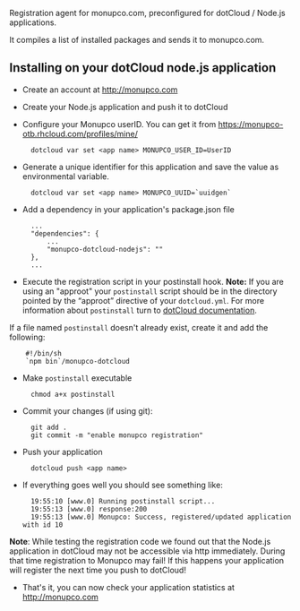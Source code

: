 Registration agent for monupco.com, preconfigured for dotCloud / Node.js
applications. 

It compiles a list of installed packages and sends it to monupco.com.


Installing on your dotCloud node.js application
----------------------------------------------

- Create an account at http://monupco.com

- Create your Node.js application and push it to dotCloud

- Configure your Monupco userID. You can get it from https://monupco-otb.rhcloud.com/profiles/mine/

        dotcloud var set <app name> MONUPCO_USER_ID=UserID

- Generate a unique identifier for this application and save the value as environmental variable.

        dotcloud var set <app name> MONUPCO_UUID=`uuidgen`

- Add a dependency in your application's package.json file

        ...
        "dependencies": {
            ...
            "monupco-dotcloud-nodejs": ""
        },
        ...

- Execute the registration script in your postinstall hook. **Note:**
If you are using an "approot" your `postinstall` script should be in the 
directory pointed by the “approot” directive of your `dotcloud.yml`.
For more information about `postinstall` turn to 
[dotCloud documentation](http://docs.dotcloud.com/guides/postinstall/).

If a file named `postinstall` doesn't already exist, create it and add the following:

        #!/bin/sh
        `npm bin`/monupco-dotcloud

* Make `postinstall` executable

        chmod a+x postinstall

* Commit your changes (if using git):

        git add .
        git commit -m "enable monupco registration"

- Push your application

        dotcloud push <app name>

- If everything goes well you should see something like:

        19:55:10 [www.0] Running postinstall script...
        19:55:13 [www.0] response:200
        19:55:13 [www.0] Monupco: Success, registered/updated application with id 10

**Note**: While testing the registration code we found out that the Node.js application in dotCloud
may not be accessible via http immediately. During that time registration to Monupco may fail!
If this happens your application will register the next time you push to dotCloud!

- That's it, you can now check your application statistics at <http://monupco.com>
